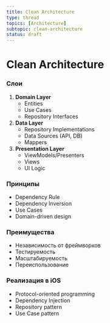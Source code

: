 ```yaml
---
title: Clean Architecture
type: thread
topics: [Architecture]
subtopic: clean-architecture
status: draft
---
```


# Clean Architecture


### Слои
1. **Domain Layer**
   - Entities
   - Use Cases
   - Repository Interfaces
2. **Data Layer**
   - Repository Implementations
   - Data Sources (API, DB)
   - Mappers
3. **Presentation Layer**
   - ViewModels/Presenters
   - Views
   - UI Logic

### Принципы
- Dependency Rule
- Dependency Inversion
- Use Cases
- Domain-driven design

### Преимущества
- Независимость от фреймворков
- Тестируемость
- Масштабируемость
- Переиспользование

### Реализация в iOS
- Protocol-oriented programming
- Dependency Injection
- Repository pattern
- Use Case pattern

